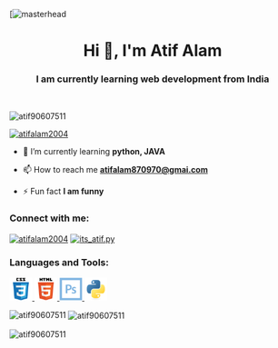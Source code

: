 [![masterhead](https://1.bp.blogspot.com/-7A4WynwLsMw/XbBpCXG8fHI/AAAAAAAAMt4/uOa1bpLskYgrwGbllhSu2SDj_Mig8SXJQCLcBGAsYHQ/s1600/2000_600px.gif)
<h1 align="center">Hi 👋, I'm Atif Alam</h1>
<h3 align="center">I am currently learning web development from India</h3>
<img align"right" alt"coding" width"400" src"https://cdn.dribbble.com/users/1162077/screenshots/3848914/programmer.gif">

<p align="left"> <img src="https://komarev.com/ghpvc/?username=atif90607511&label=Profile%20views&color=0e75b6&style=flat" alt="atif90607511" /> </p>

<p align="left"> <a href="https://twitter.com/atifalam2004" target="blank"><img src="https://img.shields.io/twitter/follow/atifala43692255?logo=twitter&style=for-the-badge" alt="atifalam2004" /></a> </p>

- 🌱 I’m currently learning **python, JAVA**

- 📫 How to reach me **atifalam870970@gmai.com**

- ⚡ Fun fact **I am funny**

<h3 align="left">Connect with me:</h3>
<p align="left">
<a href="https://twitter.com/atifalam2004" target="blank"><img align="center" src="https://raw.githubusercontent.com/rahuldkjain/github-profile-readme-generator/master/src/images/icons/Social/twitter.svg" alt="atifalam2004" height="30" width="40" /></a>
<a href="https://instagram.com/its_atif.py" target="blank"><img align="center" src="https://raw.githubusercontent.com/rahuldkjain/github-profile-readme-generator/master/src/images/icons/Social/instagram.svg" alt="its_atif.py" height="30" width="40" /></a>
</p>

<h3 align="left">Languages and Tools:</h3>
<p align="left"> <a href="https://www.w3schools.com/css/" target="_blank" rel="noreferrer"> <img src="https://raw.githubusercontent.com/devicons/devicon/master/icons/css3/css3-original-wordmark.svg" alt="css3" width="40" height="40"/> </a> <a href="https://www.w3.org/html/" target="_blank" rel="noreferrer"> <img src="https://raw.githubusercontent.com/devicons/devicon/master/icons/html5/html5-original-wordmark.svg" alt="html5" width="40" height="40"/> </a> <a href="https://www.photoshop.com/en" target="_blank" rel="noreferrer"> <img src="https://raw.githubusercontent.com/devicons/devicon/master/icons/photoshop/photoshop-line.svg" alt="photoshop" width="40" height="40"/> </a> <a href="https://www.python.org" target="_blank" rel="noreferrer"> <img src="https://raw.githubusercontent.com/devicons/devicon/master/icons/python/python-original.svg" alt="python" width="40" height="40"/> </a> </p>

<p><img align="left" src="https://github-readme-stats.vercel.app/api/top-langs?username=atif90607511&show_icons=true&locale=en&layout=compact" alt="atif90607511" /></p>

<p>&nbsp;<img align="center" src="https://github-readme-stats.vercel.app/api?username=atif90607511&show_icons=true&locale=en" alt="atif90607511" /></p>

<p><img align="center" src="https://github-readme-streak-stats.herokuapp.com/?user=atif90607511&" alt="atif90607511" /></p>
